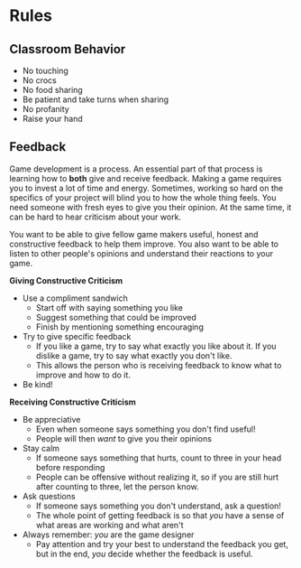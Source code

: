 # Rules #

## Classroom Behavior ##

- No touching
- No crocs
- No food sharing
- Be patient and take turns when sharing
- No profanity
- Raise your hand

## Feedback ##

Game development is a process.  An essential part of that process is learning how to **both** give and receive feedback.  Making a game requires you to invest a lot of time and energy.  Sometimes, working so hard on the specifics of your project will blind you to how the whole thing feels.  You need someone with fresh eyes to give you their opinion.  At the same time, it can be hard to hear criticism about your work.  

You want to be able to give fellow game makers useful, honest and constructive feedback to help them improve.  You also want to be able to listen to other people's opinions and understand their reactions to your game.

**Giving Constructive Criticism**

- Use a compliment sandwich
	- Start off with saying something you like
	- Suggest something that could be improved
	- Finish by mentioning something encouraging
- Try to give specific feedback
	- If you like a game, try to say what exactly you like about it. If you dislike a game, try to say what exactly you don't like.
	- This allows the person who is receiving feedback to know what to improve and how to do it.
- Be kind!

**Receiving Constructive Criticism**

- Be appreciative
	- Even when someone says something you don't find useful!
	- People will then *want* to give you their opinions
- Stay calm
	- If someone says something that hurts, count to three in your head before responding
	- People can be offensive without realizing it, so if you are still hurt after counting to three, let the person know.
- Ask questions
	- If someone says something you don't understand, ask a question!
	- The whole point of getting feedback is so that *you* have a sense of what areas are working and what aren't
- Always remember: *you* are the game designer
	- Pay attention and try your best to understand the feedback you get, but in the end, *you* decide whether the feedback is useful.